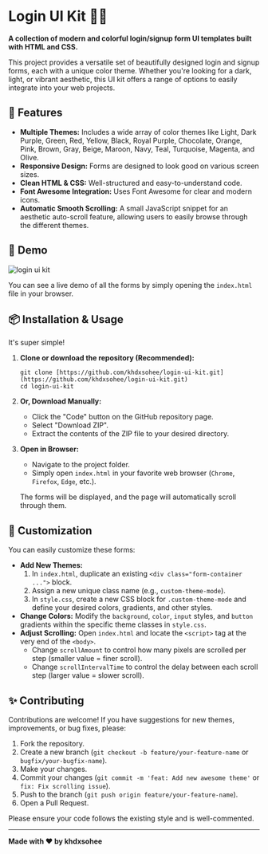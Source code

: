 # Login UI Kit 🎨✨

**A collection of modern and colorful login/signup form UI templates built with HTML and CSS.**

This project provides a versatile set of beautifully designed login and signup forms, each with a unique color theme. Whether you're looking for a dark, light, or vibrant aesthetic, this UI kit offers a range of options to easily integrate into your web projects.

## 🌟 Features

* **Multiple Themes:** Includes a wide array of color themes like Light, Dark Purple, Green, Red, Yellow, Black, Royal Purple, Chocolate, Orange, Pink, Brown, Gray, Beige, Maroon, Navy, Teal, Turquoise, Magenta, and Olive.
* **Responsive Design:** Forms are designed to look good on various screen sizes.
* **Clean HTML & CSS:** Well-structured and easy-to-understand code.
* **Font Awesome Integration:** Uses Font Awesome for clear and modern icons.
* **Automatic Smooth Scrolling:** A small JavaScript snippet for an aesthetic auto-scroll feature, allowing users to easily browse through the different themes.

## 🚀 Demo
![login ui kit](https://github.com/user-attachments/assets/f1b1be85-7bdc-4647-a4c5-fa78367cff9d)

You can see a live demo of all the forms by simply opening the `index.html` file in your browser.

## 📦 Installation & Usage

It's super simple!

1.  **Clone or download the repository (Recommended):**
    ```
    git clone [https://github.com/khdxsohee/login-ui-kit.git](https://github.com/khdxsohee/login-ui-kit.git)
    cd login-ui-kit
    ```
   

2.  **Or, Download Manually:**
    * Click the "Code" button on the GitHub repository page.
    * Select "Download ZIP".
    * Extract the contents of the ZIP file to your desired directory.

3.  **Open in Browser:**
    * Navigate to the project folder.
    * Simply open `index.html` in your favorite web browser (`Chrome`, `Firefox`, `Edge`, etc.).

    The forms will be displayed, and the page will automatically scroll through them.

## 🎨 Customization

You can easily customize these forms:

* **Add New Themes:**
    1.  In `index.html`, duplicate an existing `<div class="form-container ...">` block.
    2.  Assign a new unique class name (e.g., `custom-theme-mode`).
    3.  In `style.css`, create a new CSS block for `.custom-theme-mode` and define your desired colors, gradients, and other styles.
* **Change Colors:** Modify the `background`, `color`, `input` styles, and `button` gradients within the specific theme classes in `style.css`.
* **Adjust Scrolling:** Open `index.html` and locate the `<script>` tag at the very end of the `<body>`.
    * Change `scrollAmount` to control how many pixels are scrolled per step (smaller value = finer scroll).
    * Change `scrollIntervalTime` to control the delay between each scroll step (larger value = slower scroll).

## ✨ Contributing

Contributions are welcome! If you have suggestions for new themes, improvements, or bug fixes, please:

1.  Fork the repository.
2.  Create a new branch (`git checkout -b feature/your-feature-name` or `bugfix/your-bugfix-name`).
3.  Make your changes.
4.  Commit your changes (`git commit -m 'feat: Add new awesome theme'` or `fix: Fix scrolling issue`).
5.  Push to the branch (`git push origin feature/your-feature-name`).
6.  Open a Pull Request.

Please ensure your code follows the existing style and is well-commented.

---

**Made with ❤️ by khdxsohee**

